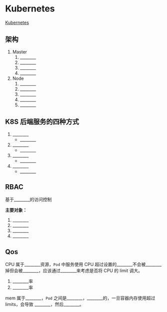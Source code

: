 # Kubernetes

[Kubernetes](../../../Containerized/Kubernetes/00-Kubernetes.md)

## 架构

1. Master
    1. \_\_\_\_\_\_\_\_
    2. \_\_\_\_\_\_\_\_
    3. \_\_\_\_\_\_\_\_
    4. \_\_\_\_\_\_\_\_
2. Node
    1. \_\_\_\_\_\_\_\_
    2. \_\_\_\_\_\_\_\_
    3. \_\_\_\_\_\_\_\_
    4. \_\_\_\_\_\_\_\_
    5. \_\_\_\_\_\_\_\_

## K8S 后端服务的四种方式

1. \_\_\_\_\_\_\_\_
    - \_\_\_\_\_\_\_\_
2. \_\_\_\_\_\_\_\_
    - \_\_\_\_\_\_\_\_
3. \_\_\_\_\_\_\_\_
    - \_\_\_\_\_\_\_\_
4. \_\_\_\_\_\_\_\_
    - \_\_\_\_\_\_\_\_

## RBAC

基于\_\_\_\_\_\_\_\_的访问控制

**主要对象：**

1. \_\_\_\_\_\_\_\_
2. \_\_\_\_\_\_\_\_
3. \_\_\_\_\_\_\_\_
4. \_\_\_\_\_\_\_\_

## Qos

CPU 属于\_\_\_\_\_\_\_\_资源，`Pod` 中服务使用 CPU 超过设置的\_\_\_\_\_\_\_\_不会被\_\_\_\_\_\_\_\_掉但会被\_\_\_\_\_\_\_\_，应该通过\_\_\_\_\_\_\_\_来考虑是否将 CPU 的 limit 调大。

1. \_\_\_\_\_\_\_\_率
2. \_\_\_\_\_\_\_\_率

mem 属于\_\_\_\_\_\_\_\_，`Pod` 之间是\_\_\_\_\_\_\_\_，\_\_\_\_\_\_\_\_的，一旦容器内存使用超过 limits，会导致 \_\_\_\_\_\_\_\_，然后\_\_\_\_\_\_\_\_。
